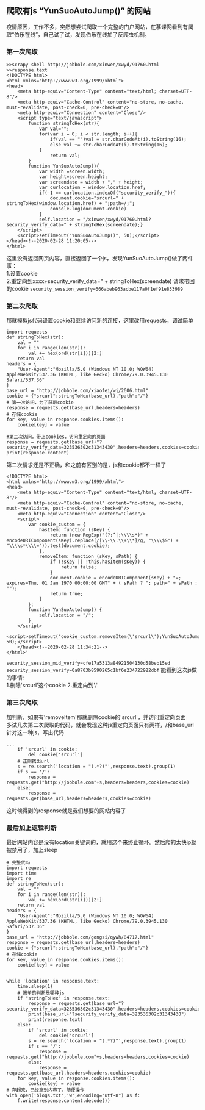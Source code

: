 ## 爬取有js “YunSuoAutoJump()” 的网站 

疫情原因，工作不多，突然想尝试爬取一个完整的门户网站，在慕课网看到有爬取“伯乐在线”，自己试了试，发现伯乐在线加了反爬虫机制。
### 第一次爬取
```
>>scrapy shell http://jobbole.com/xinwen/xwyd/91760.html
>>response.text
<!DOCTYPE html>
<html xmlns="http://www.w3.org/1999/xhtml">
<head>
	<meta http-equiv="Content-Type" content="text/html; charset=UTF-8"/>
	<meta http-equiv="Cache-Control" content="no-store, no-cache, must-revalidate, post-check=0, pre-check=0"/>
	<meta http-equiv="Connection" content="Close"/>
	<script type="text/javascript">
		function stringToHex(str){
			var val="";
			for(var i = 0; i < str.length; i++){
				if(val == "")val = str.charCodeAt(i).toString(16);
				else val += str.charCodeAt(i).toString(16);
			}
				return val;
		}
		function YunSuoAutoJump(){
			var width =screen.width; 
			var height=screen.height; 
			var screendate = width + "," + height;
			var curlocation = window.location.href;
			if(-1 == curlocation.indexOf("security_verify_")){
				document.cookie="srcurl=" + stringToHex(window.location.href) + ";path=/;";
				console.log(document.cookie)
			}
			self.location = "/xinwen/xwyd/91760.html?security_verify_data=" + stringToHex(screendate);}
	</script>
	<script>setTimeout("YunSuoAutoJump()", 50);</script>
</head><!--2020-02-28 11:20:05-->
</html>
```
这里没有返回网页内容，直接返回了一个js，发现YunSuoAutoJump()做了两件事：  
1.设置cookie  
2.重定向到xxxx+security_verify_data=" + stringToHex(screendate)
请求带回的cookie
`security_session_verify=666abeb963acbe117a0f1ef91e833989`
### 第二次爬取
那就模拟js代码设置cookie和继续访问新的连接，这里改用requests，调试简单
```
import requests
def stringToHex(str):
	val = ""
	for i in range(len(str)):
		val += hex(ord(str[i]))[2:]
	return val
headers = {
    "User-Agent":"Mozilla/5.0 (Windows NT 10.0; WOW64) AppleWebKit/537.36 (KHTML, like Gecko) Chrome/79.0.3945.130 Safari/537.36"
}
base_url = "http://jobbole.com/xiaofei/wj/2606.html"
cookie = {"srcurl":stringToHex(base_url),"path":"/"}
# 第一次访问，为了获取cookie
response = requests.get(base_url,headers=headers)
# 存储cookie
for key, value in response.cookies.items():
	cookie[key] = value

#第二次访问，带上cookies，访问重定向的页面
response = requests.get(base_url+"?security_verify_data=323536302c31343430",headers=headers,cookies=cookie)
print(response.content)
```
第二次请求还是不正确，和之前有区别的是，js和cookie都不一样了
```
<!DOCTYPE html>
<html xmlns="http://www.w3.org/1999/xhtml">
<head>
	<meta http-equiv="Content-Type" content="text/html; charset=UTF-8"/>
	<meta http-equiv="Cache-Control" content="no-store, no-cache, must-revalidate, post-check=0, pre-check=0"/>
	<meta http-equiv="Connection" content="Close"/>
	<script>
		var cookie_custom = {
			hasItem: function (sKey) {
				return (new RegExp("(?:^|;\\\\s*)" + encodeURIComponent(sKey).replace(/[\\-\\.\\+\\*]/g, "\\\\$&") + "\\\\s*\\\\=")).test(document.cookie);   
			},
			removeItem: function (sKey, sPath) {
	  			if (!sKey || !this.hasItem(sKey)) {
	   				return false; 
				} 
				document.cookie = encodeURIComponent(sKey) + "=; expires=Thu, 01 Jan 1970 00:00:00 GMT" + ( sPath ? "; path=" + sPath : "");
				return true; 
			}
		};
		function YunSuoAutoJump() {
			self.location = "/"; 
		}
	</script>
	<script>setTimeout("cookie_custom.removeItem(\'srcurl\');YunSuoAutoJump();", 50);</script>
	</head><!--2020-02-28 11:34:21-->
</html>'
```
`security_session_mid_verify=cfe17a5313a84921504130d58beb15ed `
`security_session_verify=0a8703b8590265c1bf6e234722922dbf`
能看到这次js做的事情:  
1.删除'srcurl'这个cookie
2.重定向到'/'


### 第三次爬取
加判断，如果有'removeItem'那就删除cookie的'srcurl'，并访问重定向页面  
多试几次第二次爬取的代码，就会发现这种js重定向页面只有两样，/和base_url  
针对这一种js，写出代码
```
...
    if 'srcurl' in cookie:
        del cookie['srcurl']
    # 正则找出url
    s = re.search('location = "(.*?)"',response.text).group(1)
    if s == '/':
        response = requests.get("http://jobbole.com"+s,headers=headers,cookies=cookie)
    else:
        response = requests.get(base_url,headers=headers,cookies=cookie)
```
这时候得到的response就是我们想要的网站内容了


### 最后加上逻辑判断
最后网站内容是没有location关键词的，就用这个来终止循坏。然后爬的太快ip就被禁用了，加上sleep
```
# 完整代码
import requests
import time
import re
def stringToHex(str):
	val = ""
	for i in range(len(str)):
		val += hex(ord(str[i]))[2:]
	return val
headers = {
    "User-Agent":"Mozilla/5.0 (Windows NT 10.0; WOW64) AppleWebKit/537.36 (KHTML, like Gecko) Chrome/79.0.3945.130 Safari/537.36"
}
base_url = "http://jobbole.com/gongsi/qywh/84717.html"
response = requests.get(base_url,headers=headers)
cookie = {"srcurl":stringToHex(base_url),"path":"/"}
# 存储cookie
for key, value in response.cookies.items():
	cookie[key] = value
	

while 'location' in response.text:
	time.sleep(1)
	# 简单的判断是哪种js
	if "stringToHex" in response.text:
		response = requests.get(base_url+"?security_verify_data=323536302c31343430",headers=headers,cookies=cookie)
		print(base_url+"?security_verify_data=323536302c31343430")
		print(response.text)
	else:
		if 'srcurl' in cookie:
			del cookie['srcurl']
		s = re.search('location = "(.*?)"',response.text).group(1)
		if s == '/':
			response = requests.get("http://jobbole.com"+s,headers=headers,cookies=cookie)
		else:
			response = requests.get(base_url,headers=headers,cookies=cookie)
	for key, value in response.cookies.items():
		cookie[key] = value
# 存起来，已经拿到内容了，随便操作
with open('blogs.txt','w',encoding="utf-8") as f:
	f.write(response.content.decode())
```
